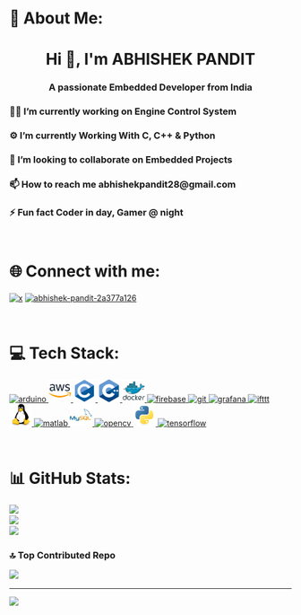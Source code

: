 # 💫 About Me:
<h1 align="center">Hi 👋, I'm ABHISHEK PANDIT</h1>
<h3 align="center">A passionate Embedded Developer from India</h3>

<h3 align="left">🧑‍💻 I’m currently working on <b>Engine Control System</b></h3>

<h3 align="left">⚙️ I’m currently Working With <b>C, C++ & Python</b></h3>

<h3 align="left">👯 I’m looking to collaborate on <b>Embedded Projects</b></h3>

<h3 align="left">📫 How to reach me <b>abhishekpandit28@gmail.com</b></h3>

<h3 align="left">⚡ Fun fact <b>Coder in day, Gamer @ night</b></h3><br>

# 🌐 Connect with me:
<p align="left">
<a href="https://twitter.com/abhishek" target="blank"><img align="center" src="https://raw.githubusercontent.com/rahuldkjain/github-profile-readme-generator/master/src/images/icons/Social/twitter.svg" alt="x" height="30" width="40" /></a>
<a href="https://linkedin.com/in/abhishek-pandit-2a377a126" target="blank"><img align="center" src="https://raw.githubusercontent.com/rahuldkjain/github-profile-readme-generator/master/src/images/icons/Social/linked-in-alt.svg" alt="abhishek-pandit-2a377a126" height="30" width="40" /></a>
</p><br>

# 💻 Tech Stack:
<p align="left"> <a href="https://www.arduino.cc/" target="_blank" rel="noreferrer"> <img src="https://cdn.worldvectorlogo.com/logos/arduino-1.svg" alt="arduino" width="40" height="40"/> </a> <a href="https://aws.amazon.com" target="_blank" rel="noreferrer"> <img src="https://raw.githubusercontent.com/devicons/devicon/master/icons/amazonwebservices/amazonwebservices-original-wordmark.svg" alt="aws" width="40" height="40"/> </a> <a href="https://www.cprogramming.com/" target="_blank" rel="noreferrer"> <img src="https://raw.githubusercontent.com/devicons/devicon/master/icons/c/c-original.svg" alt="c" width="40" height="40"/> </a> <a href="https://www.w3schools.com/cpp/" target="_blank" rel="noreferrer"> <img src="https://raw.githubusercontent.com/devicons/devicon/master/icons/cplusplus/cplusplus-original.svg" alt="cplusplus" width="40" height="40"/> </a> <a href="https://www.docker.com/" target="_blank" rel="noreferrer"> <img src="https://raw.githubusercontent.com/devicons/devicon/master/icons/docker/docker-original-wordmark.svg" alt="docker" width="40" height="40"/> </a> <a href="https://firebase.google.com/" target="_blank" rel="noreferrer"> <img src="https://www.vectorlogo.zone/logos/firebase/firebase-icon.svg" alt="firebase" width="40" height="40"/> </a> <a href="https://git-scm.com/" target="_blank" rel="noreferrer"> <img src="https://www.vectorlogo.zone/logos/git-scm/git-scm-icon.svg" alt="git" width="40" height="40"/> </a> <a href="https://grafana.com" target="_blank" rel="noreferrer"> <img src="https://www.vectorlogo.zone/logos/grafana/grafana-icon.svg" alt="grafana" width="40" height="40"/> </a> <a href="https://ifttt.com/" target="_blank" rel="noreferrer"> <img src="https://www.vectorlogo.zone/logos/ifttt/ifttt-ar21.svg" alt="ifttt" width="40" height="40"/> </a> <a href="https://www.linux.org/" target="_blank" rel="noreferrer"> <img src="https://raw.githubusercontent.com/devicons/devicon/master/icons/linux/linux-original.svg" alt="linux" width="40" height="40"/> </a> <a href="https://www.mathworks.com/" target="_blank" rel="noreferrer"> <img src="https://upload.wikimedia.org/wikipedia/commons/2/21/Matlab_Logo.png" alt="matlab" width="40" height="40"/> </a> <a href="https://www.mysql.com/" target="_blank" rel="noreferrer"> <img src="https://raw.githubusercontent.com/devicons/devicon/master/icons/mysql/mysql-original-wordmark.svg" alt="mysql" width="40" height="40"/> </a> <a href="https://opencv.org/" target="_blank" rel="noreferrer"> <img src="https://www.vectorlogo.zone/logos/opencv/opencv-icon.svg" alt="opencv" width="40" height="40"/> </a> <a href="https://www.python.org" target="_blank" rel="noreferrer"> <img src="https://raw.githubusercontent.com/devicons/devicon/master/icons/python/python-original.svg" alt="python" width="40" height="40"/> </a> <a href="https://www.tensorflow.org" target="_blank" rel="noreferrer"> <img src="https://www.vectorlogo.zone/logos/tensorflow/tensorflow-icon.svg" alt="tensorflow" width="40" height="40"/> </a> </p>
<br>

# 📊 GitHub Stats:
![](https://github-readme-stats.vercel.app/api?username=Abhishek-Pandit-28&theme=monokai&hide_border=true&include_all_commits=false&count_private=false)<br/>
![](https://github-readme-streak-stats.herokuapp.com/?user=Abhishek-Pandit-28&theme=monokai&hide_border=true)<br/>
![](https://github-readme-stats.vercel.app/api/top-langs/?username=Abhishek-Pandit-28&theme=monokai&hide_border=true&include_all_commits=false&count_private=false&layout=compact)
<br>
### 🔝 Top Contributed Repo
![](https://github-contributor-stats.vercel.app/api?username=Abhishek-Pandit-28&limit=5&theme=dark&combine_all_yearly_contributions=true)

---
[![](https://visitcount.itsvg.in/api?id=Abhishek-Pandit-28&icon=1&color=3)](https://visitcount.itsvg.in)
